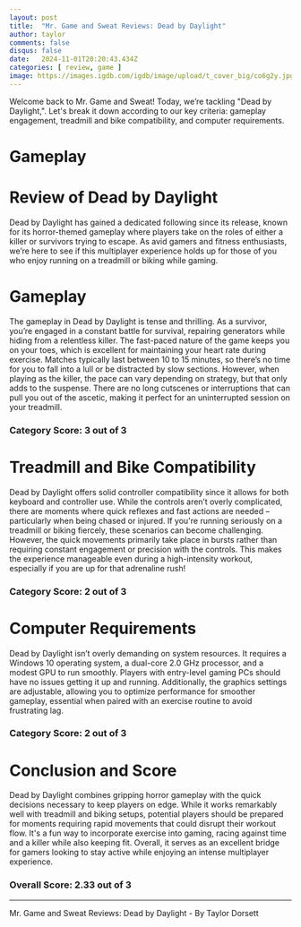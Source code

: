 ```yaml
---
layout: post
title:  "Mr. Game and Sweat Reviews: Dead by Daylight"
author: taylor
comments: false
disqus: false
date:   2024-11-01T20:20:43.434Z
categories: [ review, game ]
image: https://images.igdb.com/igdb/image/upload/t_cover_big/co6g2y.jpg
---
```


Welcome back to Mr. Game and Sweat! Today, we’re tackling "Dead by Daylight,". Let's break it down according to our key criteria: gameplay engagement, treadmill and bike compatibility, and computer requirements.

# Gameplay

# Review of Dead by Daylight

Dead by Daylight has gained a dedicated following since its release, known for its horror-themed gameplay where players take on the roles of either a killer or survivors trying to escape. As avid gamers and fitness enthusiasts, we’re here to see if this multiplayer experience holds up for those of you who enjoy running on a treadmill or biking while gaming.

# Gameplay

The gameplay in Dead by Daylight is tense and thrilling. As a survivor, you’re engaged in a constant battle for survival, repairing generators while hiding from a relentless killer. The fast-paced nature of the game keeps you on your toes, which is excellent for maintaining your heart rate during exercise. Matches typically last between 10 to 15 minutes, so there’s no time for you to fall into a lull or be distracted by slow sections. However, when playing as the killer, the pace can vary depending on strategy, but that only adds to the suspense. There are no long cutscenes or interruptions that can pull you out of the ascetic, making it perfect for an uninterrupted session on your treadmill.

### Category Score: 3 out of 3

# Treadmill and Bike Compatibility

Dead by Daylight offers solid controller compatibility since it allows for both keyboard and controller use. While the controls aren’t overly complicated, there are moments where quick reflexes and fast actions are needed – particularly when being chased or injured. If you're running seriously on a treadmill or biking fiercely, these scenarios can become challenging. However, the quick movements primarily take place in bursts rather than requiring constant engagement or precision with the controls. This makes the experience manageable even during a high-intensity workout, especially if you are up for that adrenaline rush!

### Category Score: 2 out of 3

# Computer Requirements

Dead by Daylight isn’t overly demanding on system resources. It requires a Windows 10 operating system, a dual-core 2.0 GHz processor, and a modest GPU to run smoothly. Players with entry-level gaming PCs should have no issues getting it up and running. Additionally, the graphics settings are adjustable, allowing you to optimize performance for smoother gameplay, essential when paired with an exercise routine to avoid frustrating lag.

### Category Score: 2 out of 3

# Conclusion and Score

Dead by Daylight combines gripping horror gameplay with the quick decisions necessary to keep players on edge. While it works remarkably well with treadmill and biking setups, potential players should be prepared for moments requiring rapid movements that could disrupt their workout flow. It's a fun way to incorporate exercise into gaming, racing against time and a killer while also keeping fit. Overall, it serves as an excellent bridge for gamers looking to stay active while enjoying an intense multiplayer experience.

### Overall Score: 2.33 out of 3

---

Mr. Game and Sweat Reviews: Dead by Daylight - By Taylor Dorsett
